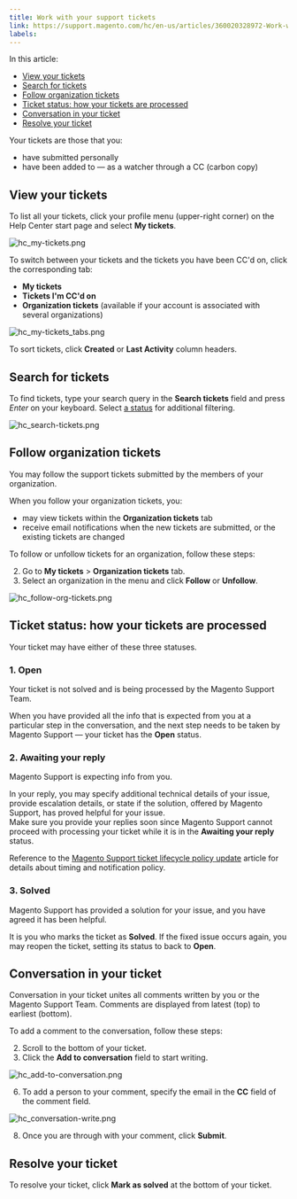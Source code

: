 ```yaml
---
title: Work with your support tickets
link: https://support.magento.com/hc/en-us/articles/360020328972-Work-with-your-support-tickets
labels: 
---
```


In this article:

 
 * [View your tickets](#view-your-tickets)
 * [Search for tickets](#search-for-tickets)
 * [Follow organization tickets](#follow-organization-tickets)
 * [Ticket status: how your tickets are processed](#ticket-status)
 * [Conversation in your ticket](#conversation-in-your-ticket)
 * [Resolve your ticket](#resolve-your-ticket)
 
 Your tickets are those that you:

 
 * have submitted personally
 * have been added to — as a watcher through a CC (carbon copy)
 
 View your tickets
-----------------

 To list all your tickets, click your profile menu (upper-right corner) on the Help Center start page and select **My tickets**.

 ![hc_my-tickets.png](https://support.magento.com/hc/article_attachments/360016487112/hc_my-tickets.png)

 To switch between your tickets and the tickets you have been CC'd on, click the corresponding tab:

 
 * **My tickets**
 * **Tickets I'm CC'd on**
 *  **Organization tickets** (available if your account is associated with several organizations)
 
 ![hc_my-tickets_tabs.png](https://support.magento.com/hc/article_attachments/360016487332/hc_my-tickets_tabs.png)

 To sort tickets, click **Created** or **Last Activity** column headers.

 Search for tickets
------------------

 To find tickets, type your search query in the **Search tickets** field and press *Enter* on your keyboard. Select [a status](#ticket-status) for additional filtering.

 ![hc_search-tickets.png](https://support.magento.com/hc/article_attachments/360016539111/hc_search-tickets.png)

 Follow organization tickets
---------------------------

 You may follow the support tickets submitted by the members of your organization.

 When you follow your organization tickets, you:

 
 * may view tickets within the **Organization tickets** tab
 * receive email notifications when the new tickets are submitted, or the existing tickets are changed
 
 To follow or unfollow tickets for an organization, follow these steps:

 
 2. Go to **My tickets** > **Organization tickets** tab.
 4. Select an organization in the menu and click **Follow** or **Unfollow**.
 
 ![hc_follow-org-tickets.png](https://support.magento.com/hc/article_attachments/360016487592/hc_follow-org-tickets.png)

 Ticket status: how your tickets are processed
---------------------------------------------

 Your ticket may have either of these three statuses.

 ### 1. Open

 Your ticket is not solved and is being processed by the Magento Support Team.

 When you have provided all the info that is expected from you at a particular step in the conversation, and the next step needs to be taken by Magento Support — your ticket has the **Open** status.

 ### 2. Awaiting your reply

 Magento Support is expecting info from you.

 In your reply, you may specify additional technical details of your issue, provide escalation details, or state if the solution, offered by Magento Support, has proved helpful for your issue.   
Make sure you provide your replies soon since Magento Support cannot proceed with processing your ticket while it is in the **Awaiting your reply** status.

 Reference to the [Magento Support ticket lifecycle policy update](https://support.magento.com/hc/en-us/articles/360044226072) article for details about timing and notification policy. 

 ### 3. Solved

 Magento Support has provided a solution for your issue, and you have agreed it has been helpful.

 It is you who marks the ticket as **Solved**. If the fixed issue occurs again, you may reopen the ticket, setting its status to back to **Open**.

 Conversation in your ticket
---------------------------

 Conversation in your ticket unites all comments written by you or the Magento Support Team. Comments are displayed from latest (top) to earliest (bottom).

 To add a comment to the conversation, follow these steps:

 
 2. Scroll to the bottom of your ticket.
 4. Click the **Add to conversation** field to start writing.  
  
![hc_add-to-conversation.png](https://support.magento.com/hc/article_attachments/360016544612/hc_add-to-conversation.png)  
  
 
 6. To add a person to your comment, specify the email in the **CC** field of the comment field.  
  
![hc_conversation-write.png](https://support.magento.com/hc/article_attachments/360016596291/hc_conversation-write.png)  
  
 
 8. Once you are through with your comment, click **Submit**.
 
 Resolve your ticket
-------------------

 To resolve your ticket, click **Mark as solved** at the bottom of your ticket.

